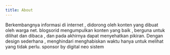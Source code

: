 ```yaml
---
title: About
---
```


Berkembangnya informasi di internet , didorong oleh konten yang dibuat oleh warga net. blogsorid mengumpulkan konten yang baik , berguna untuk dilihat dan dibaca , dan pada akhirnya dapat menyehatkan pikiran. 
Dengan design sederhana , menghindari menghabiskan waktu hanya untuk melihat yang tidak perlu.
sponsor by digital neo sistem